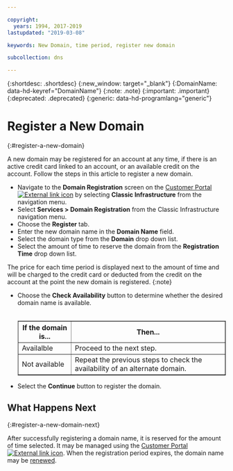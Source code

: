```yaml
---

copyright:
  years: 1994, 2017-2019
lastupdated: "2019-03-08"

keywords: New Domain, time period, register new domain

subcollection: dns

---
```


{:shortdesc: .shortdesc}
{:new_window: target="_blank"}
{:DomainName: data-hd-keyref="DomainName"}
{:note: .note}
{:important: .important}
{:deprecated: .deprecated}
{:generic: data-hd-programlang="generic"}

# Register a New Domain
{:#register-a-new-domain}

A new domain may be registered for an account at any time, if there is an active credit card linked to an account, or an available credit on the account. Follow the steps in this article to register a new domain.

* Navigate to the **Domain Registration** screen on the [Customer Portal ![External link icon](../../icons/launch-glyph.svg "External link icon")](https://{DomainName}/) by selecting **Classic Infrastructure** from the navigation menu. 
* Select **Services > Domain Registration** from the Classic Infrastructure navigation menu.
* Choose the **Register** tab.
* Enter the new domain name in the **Domain Name** field.
* Select the domain type from the **Domain** drop down list.
* Select the amount of time to reserve the domain from the **Registration Time** drop down list.

The price for each time period is displayed next to the amount of time and will be charged to the credit card or deducted from the credit on the account at the point the new domain is registered.
{:note}
  
* Choose the **Check Availability** button to determine whether the desired domain name is available.<br/><br/><table border="1"><tbody><tr><th>If the domain is...</th><th>Then...</th></tr><tr><td>Availalble</td><td>Proceed to the next step.</td></tr><tr><td>Not available</td><td>Repeat the previous steps to check the availability of an alternate domain.</td></tr></tbody></table>
* Select the **Continue** button to register the domain.

## What Happens Next
{:#register-a-new-domain-next}

After successfully registering a domain name, it is reserved for the amount of time selected. It may be managed using the [Customer Portal ![External link icon](../../icons/launch-glyph.svg "External link icon")](https://{DomainName}/). When the registration period expires, the domain name may be [renewed](/docs/infrastructure/dns?topic=dns-renew-an-existing-domain).
